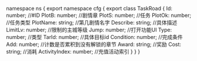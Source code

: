 namespace ns {
	export namespace cfg {
		export class TaskRoad {
			Id: number;		//#ID
			PlotB: number;		//剧情章
			PlotS: number;		//任务
			PlotOk: number;		//任务类型
			PlotName: string;		//第几剧情名字
			Describe: string;		//具体描述
			LimitLv: number;		//限制的主城等级
			Jump: number;		//打开功能UI
			Type: number;		//类型
			TarId: number;		//具体目标id
			Condition: number;		//完成条件
			Add: number;		//计数是否累积到没有解锁的章节
			Award: string;		//奖励
			Cost: string;		//消耗
			 ActivityIndex: number;		//充值活动索引
		}
	}
}